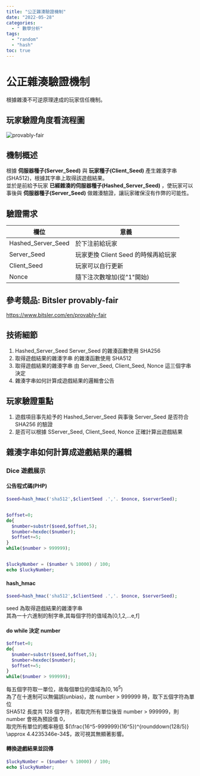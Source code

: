```yaml
---
title: "公正雜湊驗證機制"
date: "2022-05-28"
categories:
  - " 數學分析"
tags:
  - "random"
  - "hash"
toc: true
---
```


# 公正雜湊驗證機制

根據雜湊不可逆原理達成的玩家信任機制。

## 玩家驗證角度看流程圖

![provably-fair](/imgs/2022/2022-05-28/provably-fair.png)

## 機制概述

根據 **伺服器種子(Server_Seed)** 與 **玩家種子(Client_Seed)** 產生雜湊字串(SHA512)，根據其字串上取得該遊戲結果。  
並於是前給予玩家 **已經雜湊的伺服器種子(Hashed_Server_Seed)** ，使玩家可以事後與 **伺服器種子(Server_Seed)** 做雜湊驗證，讓玩家確保沒有作弊的可能性。

## 驗證需求

| 欄位               | 意義                                |
| ------------------ | ----------------------------------- |
| Hashed_Server_Seed | 於下注前給玩家                      |
| Server_Seed        | 玩家更換 Client Seed 的時候再給玩家 |
| Client_Seed        | 玩家可以自行更新                    |
| Nonce              | 隨下注次數增加(從"1"開始)           |

<!--more-->

## 參考競品: Bitsler provably-fair

https://www.bitsler.com/en/provably-fair

## 技術細節

1. Hashed_Server_Seed Server_Seed 的雜湊函數使用 SHA256
2. 取得遊戲結果的雜湊字串 的雜湊函數使用 SHA512
3. 取得遊戲結果的雜湊字串 由 Server_Seed, Client_Seed, Nonce 這三個字串決定
4. 雜湊字串如何計算成遊戲結果的邏輯會公告

## 玩家驗證重點

1. 遊戲項目事先給予的 Hashed_Server_Seed 與事後 Server_Seed 是否符合 SHA256 的驗證
2. 是否可以根據 SServer_Seed, Client_Seed, Nonce 正確計算出遊戲結果

## 雜湊字串如何計算成遊戲結果的邏輯

### Dice 遊戲展示

#### 公告程式碼(PHP)

```php
$seed=hash_hmac('sha512',$clientSeed .','. $nonce, $serverSeed);


$offset=0;
do{
  $number=substr($seed,$offset,5);
  $number=hexdec($number);
  $offset+=5;
}
while($number > 999999);


$luckyNumber = ($number % 10000) / 100;
echo $luckyNumber;
```

#### hash_hmac

```php
$seed=hash_hmac('sha512',$clientSeed .','. $nonce, $serverSeed);
```

seed 為取得遊戲結果的雜湊字串  
其為一十六進制的制字串,其每個字符的值域為[0,1,2,...e,f]

#### do while 決定 number

```php
$offset=0;
do{
  $number=substr($seed,$offset,5);
  $number=hexdec($number);
  $offset+=5;
}
while($number > 999999);
```

每五個字符取一單位，故每個單位的值域為$[0,16^5)$  
為了在十進制可以無偏誤(unbias)，故 number > 999999 時，取下五個字符為單位  
SHA512 長度共 128 個字符，若取完所有單位後皆 number > 999999，則 number 會視為預設值 0，  
取完所有單位的概率極低
$(\frac{16^5-999999}{16^5})^{rounddown(128/5)} \approx 4.4235346e-34$，故可視其無顯著影響。

#### 轉換遊戲結果並回傳

```php
$luckyNumber = ($number % 10000) / 100;
echo $luckyNumber;
```
